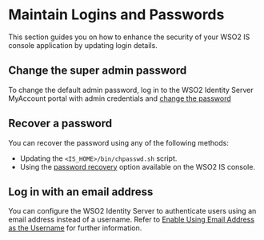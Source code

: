 # Maintain Logins and Passwords

This section guides you on how to enhance the security of your WSO2 IS console application by updating login details.

## Change the super admin password

To change the default admin password, log in to the WSO2 Identity Server MyAccount portal with admin credentials and [change the password]({{base_path}}/guides/user-self-service/change-password/)

## Recover a password
You can recover the password using any of the following methods:

- Updating the `<IS_HOME>/bin/chpasswd.sh` script.
- Using the [password recovery]({{base_path}}/guides/user-accounts/password-recovery/) option available on the WSO2 IS console.

## Log in with an email address
You can configure the WSO2 Identity Server to authenticate users using an email address instead of a username. Refer to [Enable Using Email Address as the Username]({{base_path}}/guides/user-accounts/account-login/username-validation/) for further information.


